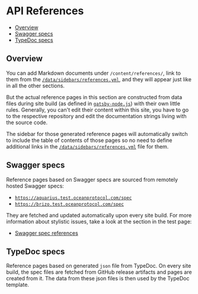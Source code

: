 # API References

- [Overview](#Overview)
- [Swagger specs](#Swagger-specs)
- [TypeDoc specs](#TypeDoc-specs)

## Overview

You can add Markdown documents under `/content/references/`, link to them from the [`/data/sidebars/references.yml`](../data/sidebars/references.yml), and they will appear just like in all the other sections.

But the actual reference pages in this section are constructed from data files during site build (as defined in [`gatsby-node.js`](../gatsby-node.js)) with their own little rules. Generally, you can't edit their content within this site, you have to go to the respective repository and edit the documentation strings living with the source code.

The sidebar for those generated reference pages will automatically switch to include the table of contents of those pages so no need to define additional links in the [`/data/sidebars/references.yml`](../data/sidebars/references.yml) file for them.

## Swagger specs

Reference pages based on Swagger specs are sourced from remotely hosted Swagger specs:

- [`https://aquarius.test.oceanprotocol.com/spec`](https://aquarius.test.oceanprotocol.com/spec)
- [`https://brizo.test.oceanprotocol.com/spec`](https://brizo.test.oceanprotocol.com/spec)

They are fetched and updated automatically upon every site build. For more information about stylistic issues, take a look at the section in the test page:

- [Swagger spec references](https://docs.oceanprotocol.com/test#swagger-spec-references)

## TypeDoc specs

Reference pages based on generated `json` file from TypeDoc. On every site build, the spec files are fetched from GitHub release artifacts and pages are created from it. The data from these json files is then used by the TypeDoc template.
